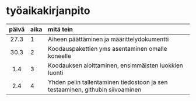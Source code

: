 # työaikakirjanpito

| päivä | aika | mitä tein  |
| :----:|:-----| :-----|
| 27.3  | 1    | Aiheen päättäminen ja määrittelydokumentti |
| 30.3  | 2    | Koodauspakettien yms asentaminen omalle koneelle |
| 1.4   | 3    | Koodauksen aloittaminen, ensimmäisten luokkien luonti |
| 2.4   | 4    | Yhden pelin tallentaminen tiedostoon ja sen testaaminen, githubin siivoaminen|
